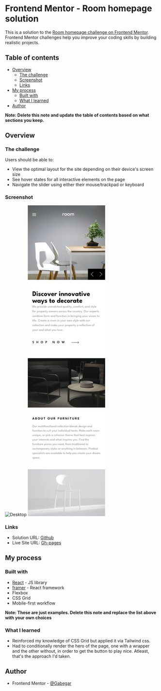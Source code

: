 # Frontend Mentor - Room homepage solution

This is a solution to the [Room homepage challenge on Frontend Mentor](https://www.frontendmentor.io/challenges/room-homepage-BtdBY_ENq). Frontend Mentor challenges help you improve your coding skills by building realistic projects.

## Table of contents

-   [Overview](#overview)
    -   [The challenge](#the-challenge)
    -   [Screenshot](#screenshot)
    -   [Links](#links)
-   [My process](#my-process)
    -   [Built with](#built-with)
    -   [What I learned](#what-i-learned)
-   [Author](#author)

**Note: Delete this note and update the table of contents based on what sections you keep.**

## Overview

### The challenge

Users should be able to:

-   View the optimal layout for the site depending on their device's screen size
-   See hover states for all interactive elements on the page
-   Navigate the slider using either their mouse/trackpad or keyboard

### Screenshot

![Desktop](/screenshots/Desktop.png)
![Mobile](/screenshots/Mobile.png)

### Links

-   Solution URL: [Github](https://github.com/GabeGar/room-homepage-master)
-   Live Site URL: [Gh-pages](https://gabegar.github.io/room-homepage-master)

## My process

### Built with

-   [React](https://reactjs.org/) - JS library
-   [framer](https://www.framer.com/motion/) - React framework
-   Flexbox
-   CSS Grid
-   Mobile-first workflow

**Note: These are just examples. Delete this note and replace the list above with your own choices**

### What I learned

-   Reinforced my knowledge of CSS Grid but applied it via Tailwind css.
-   Had to conditionally render the hero of the page, one with a wrapper and the other without, in order to get the button to play nice. Atleast, that's the approach I'd taken.

## Author

-   Frontend Mentor - [@Gabegar](https://www.frontendmentor.io/profile/GabeGar)
